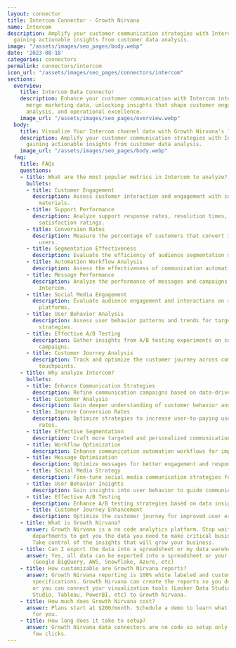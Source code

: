 ```yaml
---
layout: connector
title: Intercom Connector - Growth Nirvana
name: Intercom
description: Amplify your customer communication strategies with Intercom integration,
  gaining actionable insights from customer data analysis.
image: "/assets/images/seo_pages/body.webp"
date: '2023-08-18'
categories: connectors
permalink: connectors/intercom
icon_url: "/assets/images/seo_pages/connectors/intercom"
sections:
  overview:
    title: Intercom Data Connector
    description: Enhance your customer communication with Intercom integration. Seamlessly
      merge marketing data, unlocking insights that shape customer engagement, support
      analysis, and operational excellence.
    image_url: "/assets/images/seo_pages/overview.webp"
  body:
    title: Visualize Your Intercom channel data with Growth Nirvana's Intercom Connector
    description: Amplify your customer communication strategies with Intercom integration,
      gaining actionable insights from customer data analysis.
    image_url: "/assets/images/seo_pages/body.webp"
  faq:
    title: FAQs
    questions:
    - title: What are the most popular metrics in Intercom to analyze?
      bullets:
      - title: Customer Engagement
        description: Assess customer interaction and engagement with communication
          materials.
      - title: Support Performance
        description: Analyze support response rates, resolution times, and customer
          satisfaction ratings.
      - title: Conversion Rates
        description: Measure the percentage of customers that convert into paying
          users.
      - title: Segmentation Effectiveness
        description: Evaluate the efficiency of audience segmentation strategies.
      - title: Automation Workflow Analysis
        description: Assess the effectiveness of communication automation workflows.
      - title: Message Performance
        description: Analyze the performance of messages and campaigns sent through
          Intercom.
      - title: Social Media Engagement
        description: Evaluate audience engagement and interactions on social media
          platforms.
      - title: User Behavior Analysis
        description: Assess user behavior patterns and trends for targeted communication
          strategies.
      - title: Effective A/B Testing
        description: Gather insights from A/B testing experiments on communication
          campaigns.
      - title: Customer Journey Analysis
        description: Track and optimize the customer journey across communication
          touchpoints.
    - title: Why analyze Intercom?
      bullets:
      - title: Enhance Communication Strategies
        description: Refine communication campaigns based on data-driven insights.
      - title: Customer Analysis
        description: Gain deeper understanding of customer behavior and preferences.
      - title: Improve Conversion Rates
        description: Optimize strategies to increase user-to-paying user conversion
          rates.
      - title: Effective Segmentation
        description: Craft more targeted and personalized communication campaigns.
      - title: Workflow Optimization
        description: Enhance communication automation workflows for improved results.
      - title: Message Optimization
        description: Optimize messages for better engagement and response rates.
      - title: Social Media Strategy
        description: Fine-tune social media communication strategies for higher engagement.
      - title: User Behavior Insights
        description: Gain insights into user behavior to guide communication strategies.
      - title: Effective A/B Testing
        description: Enhance A/B testing strategies based on data insights.
      - title: Customer Journey Enhancement
        description: Optimize the customer journey for improved user experiences.
    - title: What is Growth Nirvana?
      answer: Growth Nirvana is a no code analytics platform. Stop waiting for other
        departments to get you the data you need to make critical business decisions.
        Take control of the insights that will grow your business.
    - title: Can I export the data into a spreadsheet or my data warehouse?
      answer: Yes, all data can be exported into a spreadsheet or your data warehouse
        (Google BigQuery, AWS, Snowflake, Azure, etc)
    - title: How customizable are Growth Nirvana reports?
      answer: Growth Nirvana reporting is 100% white labeled and customized to your
        specifications. Growth Nirvana can create the reports so you don’t have to
        or you can connect your visualization tools (Looker Data Studio/Google Data
        Studio, Tableau, PowerBI, etc) to Growth Nirvana.
    - title: How much does Growth Nirvana cost?
      answer: Plans start at $200/month. Schedule a demo to learn what plan is best
        for you.
    - title: How long does it take to setup?
      answer: Growth Nirvana data connectors are no code so setup only requires a
        few clicks.
---
```

